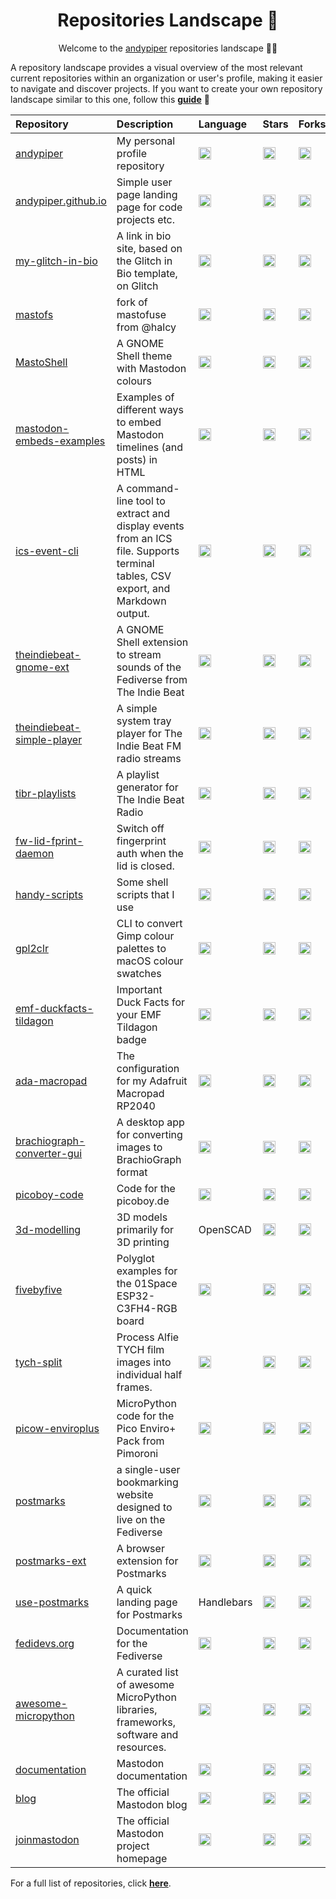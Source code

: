 <h1 align="center">Repositories Landscape 💎</h1>
<p align="center">Welcome to the <a href="https://github.com/andypiper">andypiper</a> repositories landscape 👋🏻</p>

A repository landscape provides a visual overview of the most relevant current repositories within an organization or user's profile, making it easier to navigate and discover projects.
If you want to create your own repository landscape similar to this one, follow this [**guide**](./create-repo-landscape.md) 📖

| Repository   | Description                                | Language | Stars | Forks | License |
| :----------- | :----------------------------------------- | :------- | :---- | :---- | :------ |
| <a href="https://github.com/andypiper/andypiper">andypiper</a> | My personal profile repository | <img src="https://img.shields.io/badge/Python-3776AB?style=flat&logo=python&logoColor=white" alt="Python" height="20"/> | <a href="https://github.com/andypiper/andypiper/stargazers"><img alt="Stars" src="https://img.shields.io/github/stars/andypiper/andypiper?style=flat" height="20"/></a> | <a href="https://github.com/andypiper/andypiper/network/members"><img alt="Forks" src="https://img.shields.io/github/forks/andypiper/andypiper?style=flat" height="20"/></a> | <a href="https://github.com/andypiper/andypiper"><img alt="License" src="https://img.shields.io/github/license/andypiper/andypiper?style=flat" height="20"/></a> |
| <a href="https://github.com/andypiper/andypiper.github.io">andypiper.github.io</a> | Simple user page landing page for code projects etc. | <img src="https://img.shields.io/badge/HTML5-E34F26?style=flat&logo=html5&logoColor=white" alt="HTML5" height="20"/> | <a href="https://github.com/andypiper/andypiper.github.io/stargazers"><img alt="Stars" src="https://img.shields.io/github/stars/andypiper/andypiper.github.io?style=flat" height="20"/></a> | <a href="https://github.com/andypiper/andypiper.github.io/network/members"><img alt="Forks" src="https://img.shields.io/github/forks/andypiper/andypiper.github.io?style=flat" height="20"/></a> | <a href="https://github.com/andypiper/andypiper.github.io"><img alt="License" src="https://img.shields.io/github/license/andypiper/andypiper.github.io?style=flat" height="20"/></a> |
| <a href="https://github.com/andypiper/my-glitch-in-bio">my-glitch-in-bio</a> | A link in bio site, based on the Glitch in Bio template, on Glitch | <img src="https://img.shields.io/badge/JavaScript-F7DF1E?style=flat&logo=javascript&logoColor=black" alt="JavaScript" height="20"/> | <a href="https://github.com/andypiper/my-glitch-in-bio/stargazers"><img alt="Stars" src="https://img.shields.io/github/stars/andypiper/my-glitch-in-bio?style=flat" height="20"/></a> | <a href="https://github.com/andypiper/my-glitch-in-bio/network/members"><img alt="Forks" src="https://img.shields.io/github/forks/andypiper/my-glitch-in-bio?style=flat" height="20"/></a> | <a href="https://github.com/andypiper/my-glitch-in-bio"><img alt="License" src="https://img.shields.io/github/license/andypiper/my-glitch-in-bio?style=flat" height="20"/></a> |
| <a href="https://github.com/andypiper/mastofs">mastofs</a> | fork of mastofuse from @halcy | <img src="https://img.shields.io/badge/Python-3776AB?style=flat&logo=python&logoColor=white" alt="Python" height="20"/> | <a href="https://github.com/andypiper/mastofs/stargazers"><img alt="Stars" src="https://img.shields.io/github/stars/andypiper/mastofs?style=flat" height="20"/></a> | <a href="https://github.com/andypiper/mastofs/network/members"><img alt="Forks" src="https://img.shields.io/github/forks/andypiper/mastofs?style=flat" height="20"/></a> | <a href="https://github.com/andypiper/mastofs"><img alt="License" src="https://img.shields.io/github/license/andypiper/mastofs?style=flat" height="20"/></a> |
| <a href="https://github.com/andypiper/MastoShell">MastoShell</a> | A GNOME Shell theme with Mastodon colours | <img src="https://img.shields.io/badge/CSS3-1572B6?style=flat&logo=css3&logoColor=white" alt="CSS3" height="20"/> | <a href="https://github.com/andypiper/MastoShell/stargazers"><img alt="Stars" src="https://img.shields.io/github/stars/andypiper/MastoShell?style=flat" height="20"/></a> | <a href="https://github.com/andypiper/MastoShell/network/members"><img alt="Forks" src="https://img.shields.io/github/forks/andypiper/MastoShell?style=flat" height="20"/></a> | <a href="https://github.com/andypiper/MastoShell"><img alt="License" src="https://img.shields.io/github/license/andypiper/MastoShell?style=flat" height="20"/></a> |
| <a href="https://github.com/andypiper/mastodon-embeds-examples">mastodon-embeds-examples</a> | Examples of different ways to embed Mastodon timelines (and posts) in HTML | <img src="https://img.shields.io/badge/HTML5-E34F26?style=flat&logo=html5&logoColor=white" alt="HTML5" height="20"/> | <a href="https://github.com/andypiper/mastodon-embeds-examples/stargazers"><img alt="Stars" src="https://img.shields.io/github/stars/andypiper/mastodon-embeds-examples?style=flat" height="20"/></a> | <a href="https://github.com/andypiper/mastodon-embeds-examples/network/members"><img alt="Forks" src="https://img.shields.io/github/forks/andypiper/mastodon-embeds-examples?style=flat" height="20"/></a> | <a href="https://github.com/andypiper/mastodon-embeds-examples"><img alt="License" src="https://img.shields.io/github/license/andypiper/mastodon-embeds-examples?style=flat" height="20"/></a> |
| <a href="https://github.com/andypiper/ics-event-cli">ics-event-cli</a> | A command-line tool to extract and display events from an ICS file. Supports terminal tables, CSV export, and Markdown output. | <img src="https://img.shields.io/badge/Python-3776AB?style=flat&logo=python&logoColor=white" alt="Python" height="20"/> | <a href="https://github.com/andypiper/ics-event-cli/stargazers"><img alt="Stars" src="https://img.shields.io/github/stars/andypiper/ics-event-cli?style=flat" height="20"/></a> | <a href="https://github.com/andypiper/ics-event-cli/network/members"><img alt="Forks" src="https://img.shields.io/github/forks/andypiper/ics-event-cli?style=flat" height="20"/></a> | <a href="https://github.com/andypiper/ics-event-cli"><img alt="License" src="https://img.shields.io/github/license/andypiper/ics-event-cli?style=flat" height="20"/></a> |
| <a href="https://github.com/andypiper/theindiebeat-gnome-ext">theindiebeat-gnome-ext</a> | A GNOME Shell extension to stream sounds of the Fediverse from The Indie Beat | <img src="https://img.shields.io/badge/JavaScript-F7DF1E?style=flat&logo=javascript&logoColor=black" alt="JavaScript" height="20"/> | <a href="https://github.com/andypiper/theindiebeat-gnome-ext/stargazers"><img alt="Stars" src="https://img.shields.io/github/stars/andypiper/theindiebeat-gnome-ext?style=flat" height="20"/></a> | <a href="https://github.com/andypiper/theindiebeat-gnome-ext/network/members"><img alt="Forks" src="https://img.shields.io/github/forks/andypiper/theindiebeat-gnome-ext?style=flat" height="20"/></a> | <a href="https://github.com/andypiper/theindiebeat-gnome-ext"><img alt="License" src="https://img.shields.io/github/license/andypiper/theindiebeat-gnome-ext?style=flat" height="20"/></a> |
| <a href="https://github.com/andypiper/theindiebeat-simple-player">theindiebeat-simple-player</a> | A simple system tray player for The Indie Beat FM radio streams | <img src="https://img.shields.io/badge/Python-3776AB?style=flat&logo=python&logoColor=white" alt="Python" height="20"/> | <a href="https://github.com/andypiper/theindiebeat-simple-player/stargazers"><img alt="Stars" src="https://img.shields.io/github/stars/andypiper/theindiebeat-simple-player?style=flat" height="20"/></a> | <a href="https://github.com/andypiper/theindiebeat-simple-player/network/members"><img alt="Forks" src="https://img.shields.io/github/forks/andypiper/theindiebeat-simple-player?style=flat" height="20"/></a> | <a href="https://github.com/andypiper/theindiebeat-simple-player"><img alt="License" src="https://img.shields.io/github/license/andypiper/theindiebeat-simple-player?style=flat" height="20"/></a> |
| <a href="https://github.com/andypiper/tibr-playlists">tibr-playlists</a> | A playlist generator for The Indie Beat Radio | <img src="https://img.shields.io/badge/Python-3776AB?style=flat&logo=python&logoColor=white" alt="Python" height="20"/> | <a href="https://github.com/andypiper/tibr-playlists/stargazers"><img alt="Stars" src="https://img.shields.io/github/stars/andypiper/tibr-playlists?style=flat" height="20"/></a> | <a href="https://github.com/andypiper/tibr-playlists/network/members"><img alt="Forks" src="https://img.shields.io/github/forks/andypiper/tibr-playlists?style=flat" height="20"/></a> | <a href="https://github.com/andypiper/tibr-playlists"><img alt="License" src="https://img.shields.io/github/license/andypiper/tibr-playlists?style=flat" height="20"/></a> |
| <a href="https://github.com/andypiper/fw-lid-fprint-daemon">fw-lid-fprint-daemon</a> | Switch off fingerprint auth when the lid is closed. | <img src="https://img.shields.io/badge/Shell-4EAA25?style=flat&logo=gnubash&logoColor=white" alt="Shell" height="20"/> | <a href="https://github.com/andypiper/fw-lid-fprint-daemon/stargazers"><img alt="Stars" src="https://img.shields.io/github/stars/andypiper/fw-lid-fprint-daemon?style=flat" height="20"/></a> | <a href="https://github.com/andypiper/fw-lid-fprint-daemon/network/members"><img alt="Forks" src="https://img.shields.io/github/forks/andypiper/fw-lid-fprint-daemon?style=flat" height="20"/></a> | <a href="https://github.com/andypiper/fw-lid-fprint-daemon"><img alt="License" src="https://img.shields.io/github/license/andypiper/fw-lid-fprint-daemon?style=flat" height="20"/></a> |
| <a href="https://github.com/andypiper/handy-scripts">handy-scripts</a> | Some shell scripts that I use | <img src="https://img.shields.io/badge/Shell-4EAA25?style=flat&logo=gnubash&logoColor=white" alt="Shell" height="20"/> | <a href="https://github.com/andypiper/handy-scripts/stargazers"><img alt="Stars" src="https://img.shields.io/github/stars/andypiper/handy-scripts?style=flat" height="20"/></a> | <a href="https://github.com/andypiper/handy-scripts/network/members"><img alt="Forks" src="https://img.shields.io/github/forks/andypiper/handy-scripts?style=flat" height="20"/></a> | <a href="https://github.com/andypiper/handy-scripts"><img alt="License" src="https://img.shields.io/github/license/andypiper/handy-scripts?style=flat" height="20"/></a> |
| <a href="https://github.com/andypiper/gpl2clr">gpl2clr</a> | CLI to convert Gimp colour palettes to macOS colour swatches | <img src="https://img.shields.io/badge/Swift-F05138?style=flat&logo=swift&logoColor=white" alt="Swift" height="20"/> | <a href="https://github.com/andypiper/gpl2clr/stargazers"><img alt="Stars" src="https://img.shields.io/github/stars/andypiper/gpl2clr?style=flat" height="20"/></a> | <a href="https://github.com/andypiper/gpl2clr/network/members"><img alt="Forks" src="https://img.shields.io/github/forks/andypiper/gpl2clr?style=flat" height="20"/></a> | <a href="https://github.com/andypiper/gpl2clr"><img alt="License" src="https://img.shields.io/github/license/andypiper/gpl2clr?style=flat" height="20"/></a> |
| <a href="https://github.com/andypiper/emf-duckfacts-tildagon">emf-duckfacts-tildagon</a> | Important Duck Facts for your EMF Tildagon badge | <img src="https://img.shields.io/badge/Python-3776AB?style=flat&logo=python&logoColor=white" alt="Python" height="20"/> | <a href="https://github.com/andypiper/emf-duckfacts-tildagon/stargazers"><img alt="Stars" src="https://img.shields.io/github/stars/andypiper/emf-duckfacts-tildagon?style=flat" height="20"/></a> | <a href="https://github.com/andypiper/emf-duckfacts-tildagon/network/members"><img alt="Forks" src="https://img.shields.io/github/forks/andypiper/emf-duckfacts-tildagon?style=flat" height="20"/></a> | <a href="https://github.com/andypiper/emf-duckfacts-tildagon"><img alt="License" src="https://img.shields.io/github/license/andypiper/emf-duckfacts-tildagon?style=flat" height="20"/></a> |
| <a href="https://github.com/andypiper/ada-macropad">ada-macropad</a> | The configuration for my Adafruit Macropad RP2040 | <img src="https://img.shields.io/badge/Python-3776AB?style=flat&logo=python&logoColor=white" alt="Python" height="20"/> | <a href="https://github.com/andypiper/ada-macropad/stargazers"><img alt="Stars" src="https://img.shields.io/github/stars/andypiper/ada-macropad?style=flat" height="20"/></a> | <a href="https://github.com/andypiper/ada-macropad/network/members"><img alt="Forks" src="https://img.shields.io/github/forks/andypiper/ada-macropad?style=flat" height="20"/></a> | <a href="https://github.com/andypiper/ada-macropad"><img alt="License" src="https://img.shields.io/github/license/andypiper/ada-macropad?style=flat" height="20"/></a> |
| <a href="https://github.com/andypiper/brachiograph-converter-gui">brachiograph-converter-gui</a> | A desktop app for converting images to BrachioGraph format | <img src="https://img.shields.io/badge/Python-3776AB?style=flat&logo=python&logoColor=white" alt="Python" height="20"/> | <a href="https://github.com/andypiper/brachiograph-converter-gui/stargazers"><img alt="Stars" src="https://img.shields.io/github/stars/andypiper/brachiograph-converter-gui?style=flat" height="20"/></a> | <a href="https://github.com/andypiper/brachiograph-converter-gui/network/members"><img alt="Forks" src="https://img.shields.io/github/forks/andypiper/brachiograph-converter-gui?style=flat" height="20"/></a> | <a href="https://github.com/andypiper/brachiograph-converter-gui"><img alt="License" src="https://img.shields.io/github/license/andypiper/brachiograph-converter-gui?style=flat" height="20"/></a> |
| <a href="https://github.com/andypiper/picoboy-code">picoboy-code</a> | Code for the picoboy.de | <img src="https://img.shields.io/badge/Python-3776AB?style=flat&logo=python&logoColor=white" alt="Python" height="20"/> | <a href="https://github.com/andypiper/picoboy-code/stargazers"><img alt="Stars" src="https://img.shields.io/github/stars/andypiper/picoboy-code?style=flat" height="20"/></a> | <a href="https://github.com/andypiper/picoboy-code/network/members"><img alt="Forks" src="https://img.shields.io/github/forks/andypiper/picoboy-code?style=flat" height="20"/></a> | <a href="https://github.com/andypiper/picoboy-code"><img alt="License" src="https://img.shields.io/github/license/andypiper/picoboy-code?style=flat" height="20"/></a> |
| <a href="https://github.com/andypiper/3d-modelling">3d-modelling</a> | 3D models primarily for 3D printing | OpenSCAD | <a href="https://github.com/andypiper/3d-modelling/stargazers"><img alt="Stars" src="https://img.shields.io/github/stars/andypiper/3d-modelling?style=flat" height="20"/></a> | <a href="https://github.com/andypiper/3d-modelling/network/members"><img alt="Forks" src="https://img.shields.io/github/forks/andypiper/3d-modelling?style=flat" height="20"/></a> | <a href="https://github.com/andypiper/3d-modelling"><img alt="License" src="https://img.shields.io/github/license/andypiper/3d-modelling?style=flat" height="20"/></a> |
| <a href="https://github.com/andypiper/fivebyfive">fivebyfive</a> | Polyglot examples for the 01Space ESP32-C3FH4-RGB board | <img src="https://img.shields.io/badge/Python-3776AB?style=flat&logo=python&logoColor=white" alt="Python" height="20"/> | <a href="https://github.com/andypiper/fivebyfive/stargazers"><img alt="Stars" src="https://img.shields.io/github/stars/andypiper/fivebyfive?style=flat" height="20"/></a> | <a href="https://github.com/andypiper/fivebyfive/network/members"><img alt="Forks" src="https://img.shields.io/github/forks/andypiper/fivebyfive?style=flat" height="20"/></a> | <a href="https://github.com/andypiper/fivebyfive"><img alt="License" src="https://img.shields.io/github/license/andypiper/fivebyfive?style=flat" height="20"/></a> |
| <a href="https://github.com/andypiper/tych-split">tych-split</a> | Process Alfie TYCH film images into individual half frames. | <img src="https://img.shields.io/badge/Python-3776AB?style=flat&logo=python&logoColor=white" alt="Python" height="20"/> | <a href="https://github.com/andypiper/tych-split/stargazers"><img alt="Stars" src="https://img.shields.io/github/stars/andypiper/tych-split?style=flat" height="20"/></a> | <a href="https://github.com/andypiper/tych-split/network/members"><img alt="Forks" src="https://img.shields.io/github/forks/andypiper/tych-split?style=flat" height="20"/></a> | <a href="https://github.com/andypiper/tych-split"><img alt="License" src="https://img.shields.io/github/license/andypiper/tych-split?style=flat" height="20"/></a> |
| <a href="https://github.com/andypiper/picow-enviroplus">picow-enviroplus</a> | MicroPython code for the Pico Enviro+ Pack from Pimoroni | <img src="https://img.shields.io/badge/Python-3776AB?style=flat&logo=python&logoColor=white" alt="Python" height="20"/> | <a href="https://github.com/andypiper/picow-enviroplus/stargazers"><img alt="Stars" src="https://img.shields.io/github/stars/andypiper/picow-enviroplus?style=flat" height="20"/></a> | <a href="https://github.com/andypiper/picow-enviroplus/network/members"><img alt="Forks" src="https://img.shields.io/github/forks/andypiper/picow-enviroplus?style=flat" height="20"/></a> | <a href="https://github.com/andypiper/picow-enviroplus"><img alt="License" src="https://img.shields.io/github/license/andypiper/picow-enviroplus?style=flat" height="20"/></a> |
| <a href="https://github.com/andypiper/postmarks">postmarks</a> | a single-user bookmarking website designed to live on the Fediverse | <img src="https://img.shields.io/badge/JavaScript-F7DF1E?style=flat&logo=javascript&logoColor=black" alt="JavaScript" height="20"/> | <a href="https://github.com/andypiper/postmarks/stargazers"><img alt="Stars" src="https://img.shields.io/github/stars/andypiper/postmarks?style=flat" height="20"/></a> | <a href="https://github.com/andypiper/postmarks/network/members"><img alt="Forks" src="https://img.shields.io/github/forks/andypiper/postmarks?style=flat" height="20"/></a> | <a href="https://github.com/andypiper/postmarks"><img alt="License" src="https://img.shields.io/github/license/andypiper/postmarks?style=flat" height="20"/></a> |
| <a href="https://github.com/andypiper/postmarks-ext">postmarks-ext</a> | A browser extension for Postmarks | <img src="https://img.shields.io/badge/JavaScript-F7DF1E?style=flat&logo=javascript&logoColor=black" alt="JavaScript" height="20"/> | <a href="https://github.com/andypiper/postmarks-ext/stargazers"><img alt="Stars" src="https://img.shields.io/github/stars/andypiper/postmarks-ext?style=flat" height="20"/></a> | <a href="https://github.com/andypiper/postmarks-ext/network/members"><img alt="Forks" src="https://img.shields.io/github/forks/andypiper/postmarks-ext?style=flat" height="20"/></a> | <a href="https://github.com/andypiper/postmarks-ext"><img alt="License" src="https://img.shields.io/github/license/andypiper/postmarks-ext?style=flat" height="20"/></a> |
| <a href="https://github.com/andypiper/use-postmarks">use-postmarks</a> | A quick landing page for Postmarks | Handlebars | <a href="https://github.com/andypiper/use-postmarks/stargazers"><img alt="Stars" src="https://img.shields.io/github/stars/andypiper/use-postmarks?style=flat" height="20"/></a> | <a href="https://github.com/andypiper/use-postmarks/network/members"><img alt="Forks" src="https://img.shields.io/github/forks/andypiper/use-postmarks?style=flat" height="20"/></a> | <a href="https://github.com/andypiper/use-postmarks"><img alt="License" src="https://img.shields.io/github/license/andypiper/use-postmarks?style=flat" height="20"/></a> |
| <a href="https://github.com/fediverse-devnet/fedidevs.org">fedidevs.org</a> | Documentation for the Fediverse | <img src="https://img.shields.io/badge/Python-3776AB?style=flat&logo=python&logoColor=white" alt="Python" height="20"/> | <a href="https://github.com/fediverse-devnet/fedidevs.org/stargazers"><img alt="Stars" src="https://img.shields.io/github/stars/fediverse-devnet/fedidevs.org?style=flat" height="20"/></a> | <a href="https://github.com/fediverse-devnet/fedidevs.org/network/members"><img alt="Forks" src="https://img.shields.io/github/forks/fediverse-devnet/fedidevs.org?style=flat" height="20"/></a> | <a href="https://github.com/fediverse-devnet/fedidevs.org"><img alt="License" src="https://img.shields.io/github/license/fediverse-devnet/fedidevs.org?style=flat" height="20"/></a> |
| <a href="https://github.com/mcauser/awesome-micropython">awesome-micropython</a> | A curated list of awesome MicroPython libraries, frameworks, software and resources. | <img src="https://img.shields.io/badge/HTML5-E34F26?style=flat&logo=html5&logoColor=white" alt="HTML5" height="20"/> | <a href="https://github.com/mcauser/awesome-micropython/stargazers"><img alt="Stars" src="https://img.shields.io/github/stars/mcauser/awesome-micropython?style=flat" height="20"/></a> | <a href="https://github.com/mcauser/awesome-micropython/network/members"><img alt="Forks" src="https://img.shields.io/github/forks/mcauser/awesome-micropython?style=flat" height="20"/></a> | <a href="https://github.com/mcauser/awesome-micropython"><img alt="License" src="https://img.shields.io/github/license/mcauser/awesome-micropython?style=flat" height="20"/></a> |
| <a href="https://github.com/mastodon/documentation">documentation</a> | Mastodon documentation | <img src="https://img.shields.io/badge/SCSS-CC6699?style=flat&logo=sass&logoColor=white" alt="SCSS" height="20"/> | <a href="https://github.com/mastodon/documentation/stargazers"><img alt="Stars" src="https://img.shields.io/github/stars/mastodon/documentation?style=flat" height="20"/></a> | <a href="https://github.com/mastodon/documentation/network/members"><img alt="Forks" src="https://img.shields.io/github/forks/mastodon/documentation?style=flat" height="20"/></a> | <a href="https://github.com/mastodon/documentation"><img alt="License" src="https://img.shields.io/github/license/mastodon/documentation?style=flat" height="20"/></a> |
| <a href="https://github.com/mastodon/blog">blog</a> | The official Mastodon blog | <img src="https://img.shields.io/badge/HTML5-E34F26?style=flat&logo=html5&logoColor=white" alt="HTML5" height="20"/> | <a href="https://github.com/mastodon/blog/stargazers"><img alt="Stars" src="https://img.shields.io/github/stars/mastodon/blog?style=flat" height="20"/></a> | <a href="https://github.com/mastodon/blog/network/members"><img alt="Forks" src="https://img.shields.io/github/forks/mastodon/blog?style=flat" height="20"/></a> | <a href="https://github.com/mastodon/blog"><img alt="License" src="https://img.shields.io/github/license/mastodon/blog?style=flat" height="20"/></a> |
| <a href="https://github.com/mastodon/joinmastodon">joinmastodon</a> | The official Mastodon project homepage | <img src="https://img.shields.io/badge/TypeScript-3178C6?style=flat&logo=typescript&logoColor=white" alt="TypeScript" height="20"/> | <a href="https://github.com/mastodon/joinmastodon/stargazers"><img alt="Stars" src="https://img.shields.io/github/stars/mastodon/joinmastodon?style=flat" height="20"/></a> | <a href="https://github.com/mastodon/joinmastodon/network/members"><img alt="Forks" src="https://img.shields.io/github/forks/mastodon/joinmastodon?style=flat" height="20"/></a> | <a href="https://github.com/mastodon/joinmastodon"><img alt="License" src="https://img.shields.io/github/license/mastodon/joinmastodon?style=flat" height="20"/></a> |

For a full list of repositories, click [**here**](https://github.com/andypiper?tab=repositories&q=&type=&language=&sort=stargazers).

